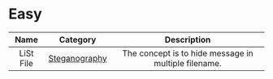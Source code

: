 # Easy

| Name | Category | Description |
| :---: | :---: | :---: |
| LiSt File | [Steganography](../Category/Steganography/README.md) | The concept is to hide message in multiple filename. |
